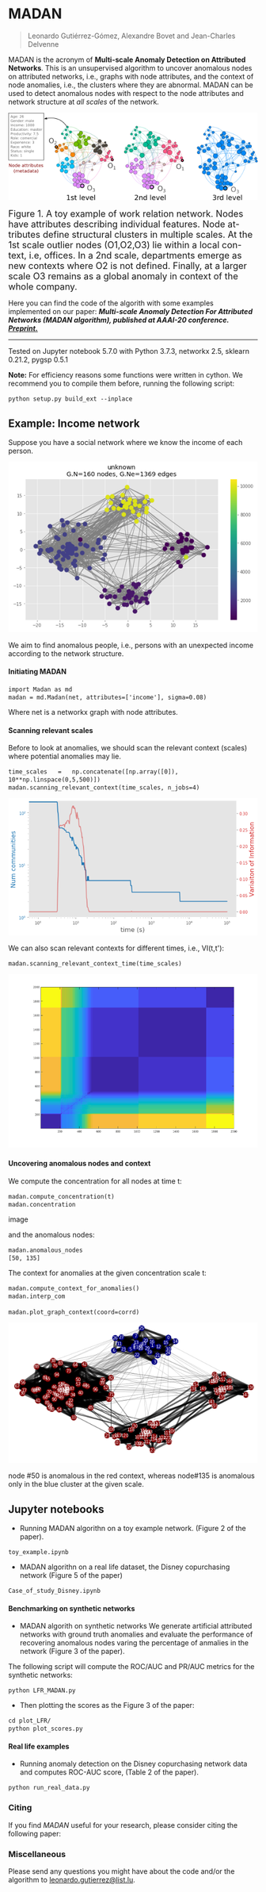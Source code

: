 # MADAN
> Leonardo Gutiérrez-Gómez, Alexandre Bovet and Jean-Charles Delvenne<br>

MADAN is the acronym of **Multi-scale Anomaly Detection on Attributed Networks**.
This is an unsupervised algorithm to uncover anomalous nodes on attributed networks, i.e., graphs with node attributes, and the context of node anomalies, i.e., the clusters where they are abnormal.
MADAN can be used to detect anomalous nodes with respect to the node attributes and network structure at *all scales* of the network.

<p align="center">
<img src="figures/office.png">
</p>

<font size="+1">Figure 1. A toy example of work relation network. Nodes have  attributes  describing  individual  features.  Node  at-tributes define structural clusters in multiple scales. At the 1st scale outlier nodes (O1,O2,O3) lie within a local con-text, i.e, offices. In a 2nd scale, departments emerge as new contexts where O2 is not defined. Finally, at a larger scale O3 remains as a global anomaly in context of the whole company.</font>


Here you can find the code of the algorith with some examples implemented on our paper:
**_Multi-scale Anomaly Detection For Attributed Networks (MADAN algorithm), published at AAAI-20 conference.
[Preprint.](https://arxiv.org/abs/1912.04144)_**

--------------------------------------------------------------------------------------------------------------------
Tested on Jupyter notebook 5.7.0 with Python 3.7.3, networkx 2.5, sklearn 0.21.2, pygsp 0.5.1

**Note:** For efficiency reasons some functions were written in cython. We recommend you to compile them before, running the following script:
```
python setup.py build_ext --inplace 
```

## Example: Income network
Suppose you have a social network where we know the income of each person. 

<p align="center">
<img src="figures/income_net.png">
</p>

We aim to find anomalous people, i.e., persons with an unexpected income according to the network structure.

#### Initiating MADAN ####
```
import Madan as md
madan = md.Madan(net, attributes=['income'], sigma=0.08)
```
Where net is a networkx graph with node attributes. 

#### Scanning relevant scales ####
Before to look at anomalies, we should scan the relevant context (scales) where potential anomalies may lie.

```
time_scales   =   np.concatenate([np.array([0]), 10**np.linspace(0,5,500)])
madan.scanning_relevant_context(time_scales, n_jobs=4)
```

<p align="center">
<img src="figures/scanning_context.png">
</p>

We can also scan relevant contexts for different times, i.e., VI(t,t'):

```
madan.scanning_relevant_context_time(time_scales)
```
<p align="center">
<img src="figures/scanning_context_time.png", width="550" height="350">
</p>

#### Uncovering anomalous nodes and context ####
We compute the concentration for all nodes at time t:
```
madan.compute_concentration(t)
madan.concentration
```
image

and the anomalous nodes:
```
madan.anomalous_nodes
[50, 135]
```
The context for anomalies at the given concentration scale t:
```
madan.compute_context_for_anomalies()
madan.interp_com

madan.plot_graph_context(coord=corrd)
```

<p align="center">
<img src="figures/context.png">
</p>

node #50 is anomalous in the red context, whereas node#135 is anomalous only in the blue cluster at the given scale.

## Jupyter notebooks ##

* Running MADAN algorithn on a toy example network. (Figure 2 of the paper).

```
toy_example.ipynb
```

* MADAN algorithn on a real life dataset, the Disney copurchasing network (Figure 5 of the paper)

```
Case_of_study_Disney.ipynb
```

#### Benchmarking on synthetic networks ######

* MADAN algorith on synthetic networks
We generate artificial attributed networks with ground truth anomalies and evaluate the performance of recovering anomalous nodes varing the percentage of anmalies in the network (Figure 3 of the paper).

The following script will compute the ROC/AUC and PR/AUC metrics for the synthetic networks:

```
python LFR_MADAN.py
```

* Then plotting the scores as the Figure 3 of the paper:

```
cd plot_LFR/
python plot_scores.py
```

#### Real life examples ######

* Running anomaly detection on the Disney copurchasing network data and computes ROC-AUC score, (Table 2 of the paper).
```
python run_real_data.py
```
    
### Citing
If you find *MADAN* useful for your research, please consider citing the following paper:

<!--
	@inproceedings{madan-aaai20,
	author = {Gutiérrez-Gómez Leonardo, Bovet Alexandre and Delvenne Jean-Charles},
	 title = {Multi-scale Anomaly Detection on Attributed Networks},
	 booktitle = {Proceedings of the 34th AAAI Conference on Artificial Intelligence (AAAI-20)},
	 year = {2020}
	}
-->

### Miscellaneous

Please send any questions you might have about the code and/or the algorithm to <leonardo.gutierrez@list.lu>.
